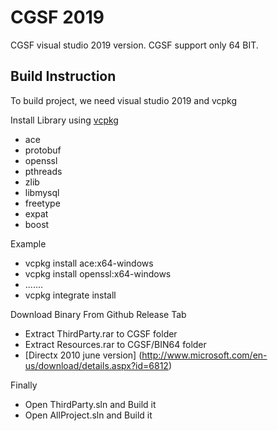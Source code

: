 # CGSF 2019
CGSF visual studio 2019 version.
CGSF support only 64 BIT.

Build Instruction
-------
To build project, we need visual studio 2019 and vcpkg

Install Library using [vcpkg](https://github.com/microsoft/vcpkg)
* ace
* protobuf
* openssl
* pthreads
* zlib
* libmysql
* freetype
* expat
* boost

Example
* vcpkg install ace:x64-windows
* vcpkg install openssl:x64-windows
* .......
* vcpkg integrate install

Download Binary From Github Release Tab
* Extract ThirdParty.rar to CGSF folder
* Extract Resources.rar to CGSF/BIN64 folder
* [Directx 2010 june version] (http://www.microsoft.com/en-us/download/details.aspx?id=6812)

Finally
* Open ThirdParty.sln and Build it
* Open AllProject.sln and Build it
